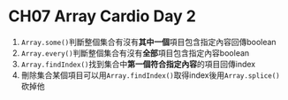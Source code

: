 **CH07 Array Cardio Day 2**
=============

1. ```Array.some()```判斷整個集合有沒有**其中一個**項目包含指定內容回傳boolean
2. ```Array.every()```判斷整個集合有沒有**全部**項目包含指定內容boolean
3. ```Array.findIndex()```找到集合中**第一個符合指定內容**的項目回傳index
4. 刪除集合某個項目可以用```Array.findIndex()```取得index後用```Array.splice()```砍掉他